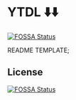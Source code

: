 # YTDL ⬇️⬇️
[![FOSSA Status](https://app.fossa.io/api/projects/git%2Bgithub.com%2Fshekohex%2Fytdl.svg?type=shield)](https://app.fossa.io/projects/git%2Bgithub.com%2Fshekohex%2Fytdl?ref=badge_shield)


README TEMPLATE;


## License
[![FOSSA Status](https://app.fossa.io/api/projects/git%2Bgithub.com%2Fshekohex%2Fytdl.svg?type=large)](https://app.fossa.io/projects/git%2Bgithub.com%2Fshekohex%2Fytdl?ref=badge_large)
